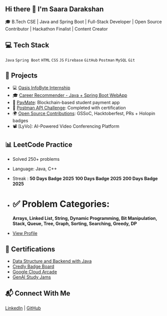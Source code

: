 ## Hi there 👋 I'm Saara Darakshan

🎓 B.Tech CSE | Java and Spring Boot | Full-Stack Developer | Open Source Contributor | Hackathon Finalist | Content Creator

<!--
**DarakshanSaara/DarakshanSaara** is a ✨ _special_ ✨ repository because its `README.md` (this file) appears on your GitHub profile.

Here are some ideas to get you started:

- 🔭 I’m currently working on ...
- 🌱 I’m currently learning ...
- 👯 I’m looking to collaborate on ...
- 🤔 I’m looking for help with ...
- 💬 Ask me about ...
- 📫 How to reach me: ...
- 😄 Pronouns: ...
- ⚡ Fun fact: ...
-->

## 💻 Tech Stack
`Java` `Spring Boot` `HTML` `CSS` `JS` `Firebase` `GitHub` `Postman` `MySQL` `Git`

## 💼 Projects
- 💻 [Oasis InfoByte Internship](https://github.com/DarakshanSaara/OIBSIP)
- 🎓 [Career Recommender - Java + Spring Boot WebApp](https://github.com/DarakshanSaara/career-path-api)
- 💸 [PayMate](https://github.com/DarakshanSaara/paymate): Blockchain-based student payment app
- 🔗 [Postman API Challenge](https://github.com/DarakshanSaara/postman-api-certification): Completed with certification
- 🌍 [Open Source Contributions](https://github.com/DarakshanSaara/open-source-contributions-gssoc-hacktoberfest): GSSoC, Hacktoberfest, PRs + Holopin badges
- 📽️ [LyVo]: AI-Powered Video Conferencing Platform


## 📊 LeetCode Practice
- Solved 250+ problems  
- Language: Java, C++
- Streak :
  **50 Days Badge 2025**
  **100 Days Badge 2025**
  **200 Days Badge 2025**

- # ✅ Problem Categories:
  **Arrays, Linked List, String, Dynamic Programming, Bit Manipulation, Stack, Queue, Tree, Graph, Sorting, Searching, Greedy, DP**  
- [View Profile](https://leetcode.com/SaaraDarakshan/)

## 📜 Certifications
- [Data Structure and Backend with Java](https://www.coursera.org/account/accomplishments/verify/4J4OD8AJLEV4?utm_product=course)
- [Credly Badge Board](https://www.credly.com/users/saara-darakshan)
- [Google Cloud Arcade](https://certificate.givemycertificate.com/c/2d61a888-0efb-4f3e-ba1f-21984545b9c6)
- [GenAI Study Jams](https://gdg-lncts.github.io/GenAi-Verifications/verify.html?certID=GenAi24_0027)

## 📬 Connect With Me
[LinkedIn](www.linkedin.com/in/saara-darakshan-877238322) | [GitHub](https://github.com/DarakshanSaara)
